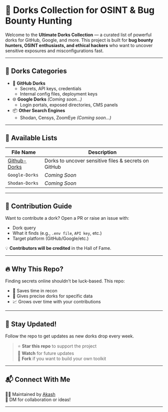 # 🔎 Dorks Collection for OSINT & Bug Bounty Hunting

Welcome to the **Ultimate Dorks Collection** — a curated list of powerful dorks for GitHub, Google, and more. This project is built for **bug bounty hunters, OSINT enthusiasts, and ethical hackers** who want to uncover sensitive exposures and misconfigurations fast.

---

## 📁 Dorks Categories

- 🐙 **GitHub Dorks**
  - Secrets, API keys, credentials
  - Internal config files, deployment keys
- 🌐 **Google Dorks** *(Coming soon...)*
  - Login portals, exposed directories, CMS panels
- 📦 **Other Search Engines**
  - Shodan, Censys, ZoomEye *(Coming soon...)*

---

## 📂 Available Lists

| File Name         | Description                       |
|------------------|-----------------------------------|
| [Github-Dorks](https://github.com/myselfakash20/Dork-Collection/blob/main/GitHub_Advanced_DorkPack.txt)| Dorks to uncover sensitive files & secrets on GitHub |
| `Google-Dorks` | *Coming Soon* |
| `Shodan-Dorks` | *Coming Soon* |

---

## 🚀 Contribution Guide

Want to contribute a dork? Open a PR or raise an issue with:
- Dork query
- What it finds (e.g., `.env file`, `API key`, etc.)
- Target platform (GitHub/Google/etc.)

💡 **Contributors will be credited** in the Hall of Fame.

---

## 🔥 Why This Repo?

Finding secrets online shouldn’t be luck-based. This repo:
- 🧠 Saves time in recon
- 🎯 Gives precise dorks for specific data
- 📈 Grows over time with your contributions

---

## 📢 Stay Updated!

Follow the repo to get updates as new dorks drop every week.

> ⭐ **Star this repo** to support the project  
> 🔔 **Watch** for future updates  
> 🤝 **Fork** if you want to build your own toolkit

---

## 📬 Connect With Me

👨‍💻 Maintained by [Akash](https://github.com/myselfakash20)  
💬 DM for collaboration or ideas!

---
